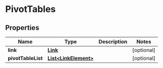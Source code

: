 
# PivotTables

## Properties
Name | Type | Description | Notes
------------ | ------------- | ------------- | -------------
**link** | [**Link**](Link.md) |  |  [optional]
**pivotTableList** | [**List&lt;LinkElement&gt;**](LinkElement.md) |  |  [optional]



